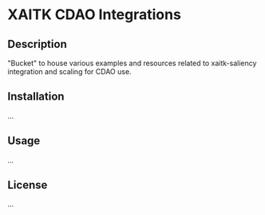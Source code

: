 # XAITK CDAO Integrations

## Description
"Bucket" to house various examples and resources related to xaitk-saliency
integration and scaling for CDAO use.

## Installation
...

## Usage
...

## License
...
